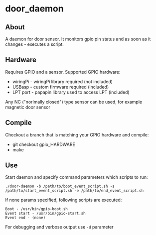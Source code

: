 door_daemon
===========

## About

A daemon for door sensor. It monitors gpio pin status and as soon as it changes - executes a script.

## Hardware

Requires GPIO and a sensor. Supported GPIO hardware:

* wiringPi - wiringPi library required (not included)
* USBasp - custom firmware required (included)
* LPT port - papapin library used to access LPT (included)

Any NC ("norlmally closed") type sensor can be used, for example magnetic door sensor


## Compile

Checkout a branch that is matching your GPIO hardware and compile:
* git checkout gpio_HARDWARE
* make

## Use

Start daemon and specify command parameters which scripts to run:
```
./door-daemon -b /path/to/boot_event_script.sh -s /path/to/start_event_script.sh -e /path/to/end_event_script.sh
```
If none params specified, following scripts are executed:
```
Boot - /usr/bin/gpio-boot.sh
Event start - /usr/bin/gpio-start.sh
Event end - (none)
```
For debugging and verbose output use `-d` parameter
